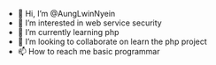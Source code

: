 - 👋 Hi, I’m @AungLwinNyein
- 👀 I’m interested in web service security
- 🌱 I’m currently learning php
- 💞️ I’m looking to collaborate on learn the php project
- 📫 How to reach me basic programmar

<!---
AungLwinNyein/AungLwinNyein is a ✨ special ✨ repository because its `README.md` (this file) appears on your GitHub profile.
You can click the Preview link to take a look at your changes.
--->
